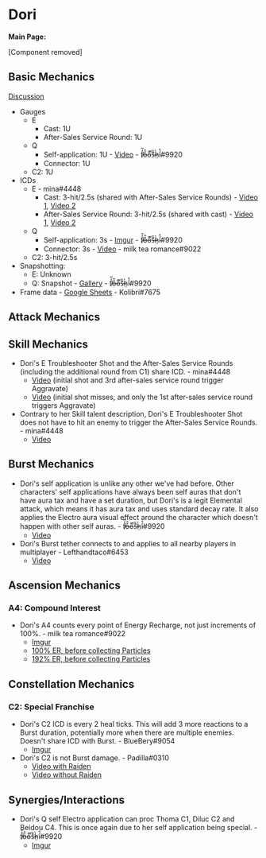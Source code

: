 # Dori

**Main Page:**

[Component removed]

## Basic Mechanics

[Discussion](https://tickets.deeznuts.moe/transcripts/dori-basic-mechanics)  

* Gauges  
  * E  
    * Cast: 1U  
    * After-Sales Service Round: 1U  
  * Q  
    * Self-application: 1U - [Video](https://imgur.com/a/D2u05xG) - f̸̒͂ỏ̶̂o̵͌̚s̶͊̏h̷̤̀ḯ̴̊\#9920  
    * Connector: 1U  
  * C2: 1U  
* ICDs  
  * E - mina\#4448  
    * Cast: 3-hit/2.5s (shared with After-Sales Service Rounds) - [Video 1](https://youtu.be/ME_gbRu36zc), [Video 2](https://youtu.be/MfBSVHkc4Jk) 
    * After-Sales Service Round: 3-hit/2.5s (shared with cast) - [Video 1](https://youtu.be/ME_gbRu36zc), [Video 2](https://youtu.be/MfBSVHkc4Jk)  
  * Q  
    * Self-application: 3s - [Imgur](https://imgur.com/a/9Fg9Vdm) - f̸̒͂ỏ̶̂o̵͌̚s̶͊̏h̷̤̀ḯ̴̊\#9920  
    * Connector: 3s - [Video](https://youtu.be/90eJ9s2GJh4) - milk tea romance#9022  
  * C2: 3-hit/2.5s  
* Snapshotting:  
  * E: Unknown  
  * Q: Snapshot - [Gallery](https://imgur.com/a/FN0PV8C) - f̸̒͂ỏ̶̂o̵͌̚s̶͊̏h̷̤̀ḯ̴̊\#9920  
* Frame data - [Google Sheets](https://docs.google.com/spreadsheets/d/1F7mZ269IdPtu0JogHnnUdewG11g2rq3-2KWj5m2BbBY/edit?usp=sharing) - Kolibri\#7675  

## Attack Mechanics

## Skill Mechanics
* Dori's E Troubleshooter Shot and the After-Sales Service Rounds (including the additional round from C1) share ICD. - mina\#4448  
  - [Video](https://youtu.be/ME_gbRu36zc) (initial shot and 3rd after-sales service round trigger Aggravate)  
  - [Video](https://youtu.be/MfBSVHkc4Jk) (initial shot misses, and only the 1st after-sales service round triggers Aggravate)  
* Contrary to her Skill talent description, Dori's E Troubleshooter Shot does not have to hit an enemy to trigger the After-Sales Service Rounds. - mina\#4448  
  - [Video](https://youtu.be/MfBSVHkc4Jk)  

## Burst Mechanics
* Dori's self application is unlike any other we've had before. Other characters' self applications have always been self auras that don't have aura tax and have a set duration, but Dori's is a legit Elemental attack, which means it has aura tax and uses standard decay rate. It also applies the Electro aura visual effect around the character which doesn't happen with other self auras. - f̸̒͂ỏ̶̂o̵͌̚s̶͊̏h̷̤̀ḯ̴̊\#9920  
  - [Video](https://youtu.be/unCIWxypvno)
* Dori's Burst tether connects to and applies to all nearby players in multiplayer - Lefthandtaco\#6453
  - [Video](https://youtu.be/unCIWxypvno)

## Ascension Mechanics

### A4: Compound Interest
* Dori's A4 counts every point of Energy Recharge, not just increments of 100%. - milk tea romance\#9022  
  - [Imgur](https://imgur.com/a/6MD1ZYr)  
  - [100% ER, before collecting Particles](https://imgur.com/Cd3Y4c7)  
  - [192% ER, before collecting Particles](https://imgur.com/kgtoTYU)  

## Constellation Mechanics

### C2: Special Franchise
* Dori's C2 ICD is every 2 heal ticks. This will add 3 more reactions to a Burst duration, potentially more when there are multiple enemies. Doesn't share ICD with Burst. - BlueBery\#9054  
  - [Imgur](https://imgur.com/ox13neD)  
* Dori's C2 is not Burst damage. - Padilla\#0310  
  - [Video with Raiden](https://youtu.be/quFw_jShu1I)  
  - [Video without Raiden](https://youtu.be/4fUxEFPbxOk)  

## Synergies/Interactions
* Dori's Q self Electro application can proc Thoma C1, Diluc C2 and Beidou C4. This is once again due to her self application being special. - f̸̒͂ỏ̶̂o̵͌̚s̶͊̏h̷̤̀ḯ̴̊\#9920
  - [Imgur](https://imgur.com/a/7QZQmp6)